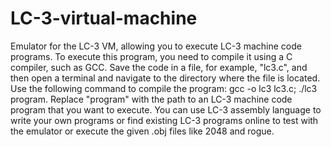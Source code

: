 # LC-3-virtual-machine
Emulator for the LC-3 VM, allowing you to execute LC-3 machine code programs.
To execute this program, you need to compile it using a C compiler, such as GCC. Save the code in a file, for example, "lc3.c", and then open a terminal and navigate to the directory where the file is located. Use the following command to compile the program:
gcc -o lc3 lc3.c;
./lc3 program.
Replace "program" with the path to an LC-3 machine code program that you want to execute. You can use LC-3 assembly language to write your own programs or find existing LC-3 programs online to test with the emulator or execute the given .obj files like 2048 and rogue.
